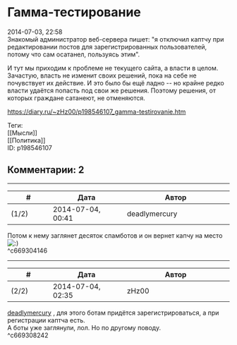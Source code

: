 Гамма-тестирование
==================

  
2014-07-03, 22:58  
 Знакомый администратор веб-сервера пишет: "я отключил каптчу при редактировании постов для зарегистрированных пользователей, потому что сам осатанел, пользуясь этим".   
   
 И тут мы приходим к проблеме не текущего сайта, а власти в целом. Зачастую, власть не изменит своих решений, пока на себе не почувствует их действие. И это было бы ещё ладно -- но крайне редко власти удаётся попасть под свои же решения. Поэтому решения, от которых граждане сатанеют, не отменяются.   
  
<https://diary.ru/~zHz00/p198546107_gamma-testirovanie.htm>  
  
Теги:  
[[Мысли]]  
[[Политика]]  
ID: p198546107  


Комментарии: 2
--------------

  


---



|         #         |              Дата              |                     Автор                     |           ID           |
| --- | --- | --- | --- |
| (1/2) | 2014-07-04, 00:41 | deadlymercury | c669304146 |

  
 Потом к нему заглянет десяток спамботов и он вернет капчу на место ![:)](http://static.diary.ru/picture/3.gif)   
 ^c669304146

---



|         #         |              Дата              |                     Автор                     |           ID           |
| --- | --- | --- | --- |
| (2/2) | 2014-07-04, 02:35 | zHz00 | c669308242 |

  
  [deadlymercury](http://crazysupp.diary.ru "Записки безумного саппорта")  , для этого ботам придётся зарегистрироваться, а при регистрации каптча есть.   
 А боты уже заглянули, лол. Но по другому поводу.   
 ^c669308242